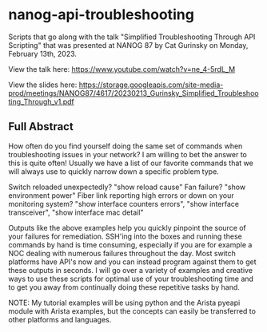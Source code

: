 # nanog-api-troubleshooting
Scripts that go along with the talk "Simplified Troubleshooting Through API Scripting" that was presented at NANOG 87 by Cat Gurinsky on Monday, February 13th, 2023.

View the talk here: https://www.youtube.com/watch?v=ne_4-5rdL_M  

View the slides here: https://storage.googleapis.com/site-media-prod/meetings/NANOG87/4617/20230213_Gurinsky_Simplified_Troubleshooting_Through_v1.pdf  

## Full Abstract
How often do you find yourself doing the same set of commands when troubleshooting issues in your network? I am willing to bet the answer to this is quite often! Usually we have a list of our favorite commands that we will always use to quickly narrow down a specific problem type.

Switch reloaded unexpectedly? "show reload cause"
Fan failure? "show environment power"
Fiber link reporting high errors or down on your monitoring system? "show interface counters errors", "show interface transceiver", "show interface mac detail"

Outputs like the above examples help you quickly pinpoint the source of your failures for remediation. SSH'ing into the boxes and running these commands by hand is time consuming, especially if you are for example a NOC dealing with numerous failures throughout the day. Most switch platforms have API's now and you can instead program against them to get these outputs in seconds. I will go over a variety of examples and creative ways to use these scripts for optimal use of your troubleshooting time and to get you away from continually doing these repetitive tasks by hand.

NOTE: My tutorial examples will be using python and the Arista pyeapi module with Arista examples, but the concepts can easily be transferred to other platforms and languages.
